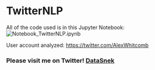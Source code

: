 # TwitterNLP

All of the code used is in this Jupyter Notebook: ![Notebook_TwitterNLP.ipynb](https://github.com/DataSnek/TwitterNLP/blob/master/Notebook_TwitterNLP.ipynb)

User account analyzed:
https://twitter.com/AlexWhitcomb

### Please visit me on Twitter! [DataSnek](https://twitter.com/DataSnek)
